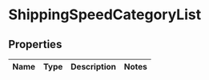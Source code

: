 # ShippingSpeedCategoryList

## Properties
Name | Type | Description | Notes
------------ | ------------- | ------------- | -------------
